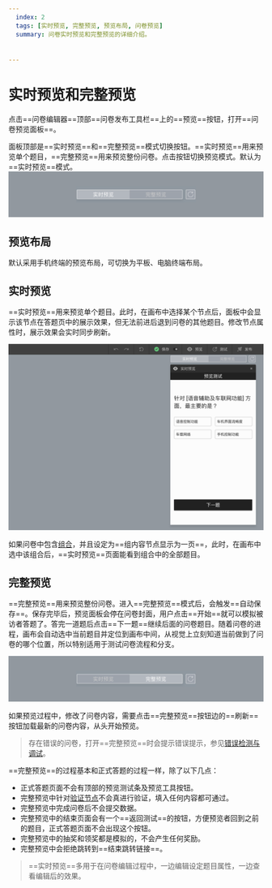 ```yaml
---
  index: 2
  tags: [实时预览, 完整预览, 预览布局, 问卷预览]
  summary: 问卷实时预览和完整预览的详细介绍。


---
```







# 实时预览和完整预览

点击==问卷编辑器==顶部==问卷发布工具栏==上的==预览==按钮，打开==问卷预览面板==。

面板顶部是==实时预览==和==完整预览==模式切换按钮。==实时预览==用来预览单个题目，==完整预览==用来预览整份问卷。点击按钮切换预览模式。默认为==实时预览==模式。
<img src='./assets/02realTimeAndFullPreview/live-preview.png'>

## 预览布局

默认采用手机终端的预览布局，可切换为平板、电脑终端布局。

## 实时预览

==实时预览==用来预览单个题目。此时，在画布中选择某个节点后，面板中会显示该节点在答题页中的展示效果，但无法前进后退到问卷的其他题目。修改节点属性时，展示效果会实时同步刷新。

<img src='./assets/02realTimeAndFullPreview/popup.png'>

如果问卷中包含[组合](../17advancedFunction/02groupAndModule.md#组合的其他功能)，并且设定为==组内容节点显示为一页==，此时，在画布中选中该组合后，==实时预览==页面能看到组合中的全部题目。

## 完整预览

==完整预览==用来预览整份问卷。进入==完整预览==模式后，会触发==自动保存==。保存完毕后，预览面板会停在问卷封面，用户点击==开始==就可以模拟被访者答题了。答完一道题后点击==下一题==继续后面的问卷题目。随着问卷的进程，画布会自动选中当前题目并定位到画布中间，从视觉上立刻知道当前做到了问卷的哪个位置，所以特别适用于测试问卷流程和分支。

<img src='./assets/02realTimeAndFullPreview/testing.png'>

如果预览过程中，修改了问卷内容，需要点击==完整预览==按钮边的==刷新==按钮加载最新的问卷内容，从头开始预览。

> 存在错误的问卷，打开==完整预览==时会提示错误提示，参见[错误检测与调试](../06preview/03debugAndTest.md)。

==完整预览==的过程基本和正式答题的过程一样，除了以下几点：

+ 正式答题页面不会有顶部的预览测试条及预览工具按钮。
+ 完整预览中针对[验证节点](../10nodes/toolsNodes/05verify.md)不会真进行验证，填入任何内容都可通过。
+ 完整预览中完成问卷后不会提交数据。
+ 完整预览中的结束页面会有一个==返回测试==的按钮，方便预览者回到之前的题目，正式答题页面不会出现这个按钮。
+ 完整预览中的抽奖和领奖都是模拟的，不会产生任何奖励。
+ 完整预览中会拒绝跳转到==结束跳转链接==。

> ==实时预览==多用于在问卷编辑过程中，一边编辑设定题目属性，一边查看编辑后的效果。
